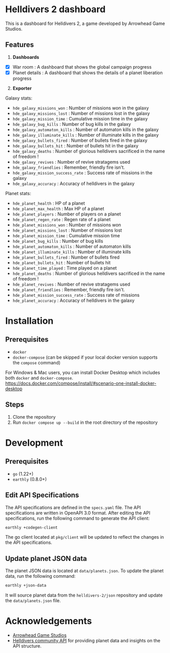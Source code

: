 # Helldivers 2 dashboard

This is a dashboard for Helldivers 2, a game developed by Arrowhead Game Studios.


## Features

1. **Dashboards**
- [x] War room : A dashboard that shows the global campaign progress
- [x] Planet details : A dashboard that shows the details of a planet liberation progress

2. **Exporter**

Galaxy stats:

- `hde_galaxy_missions_won` : Number of missions won in the galaxy
- `hde_galaxy_missions_lost` : Number of missions lost in the galaxy
- `hde_galaxy_mission_time` : Cumulative mission time in the galaxy
- `hde_galaxy_bug_kills` : Number of bug kills in the galaxy
- `hde_galaxy_automaton_kills` : Number of automaton kills in the galaxy
- `hde_galaxy_illuminate_kills` : Number of illuminate kills in the galaxy
- `hde_galaxy_bullets_fired` : Number of bullets fired in the galaxy
- `hde_galaxy_bullets_hit` : Number of bullets hit in the galaxy
- `hde_galaxy_deaths` : Number of glorious helldivers sacrificed in the name of freedom !
- `hde_galaxy_revives` : Number of revive stratagems used
- `hde_galaxy_friendlies` : Remember, friendly fire isn't.
- `hde_galaxy_mission_success_rate` : Success rate of missions in the galaxy
- `hde_galaxy_accuracy` : Accuracy of helldivers in the galaxy

Planet stats:

- `hde_planet_health` : HP of a planet
- `hde_planet_max_health` : Max HP of a planet
- `hde_planet_players` : Number of players on a planet
- `hde_planet_regen_rate` : Regen rate of a planet
- `hde_planet_missions_won` : Number of missions won
- `hde_planet_missions_lost` : Number of missions lost
- `hde_planet_mission_time` : Cumulative mission time
- `hde_planet_bug_kills` : Number of bug kills
- `hde_planet_automaton_kills` : Number of automaton kills
- `hde_planet_illuminate_kills` : Number of illuminate kills
- `hde_planet_bullets_fired` : Number of bullets fired
- `hde_planet_bullets_hit` : Number of bullets hit
- `hde_planet_time_played` : Time played on a planet
- `hde_planet_deaths` : Number of glorious helldivers sacrificed in the name of freedom !
- `hde_planet_revives` : Number of revive stratagems used
- `hde_planet_friendlies` : Remember, friendly fire isn't.
- `hde_planet_mission_success_rate` : Success rate of missions
- `hde_planet_accuracy` : Accuracy of helldivers in the galaxy

# Installation

## Prerequisites

- `docker`
- `docker-compose` (can be skipped if your local docker version supports the `compose` command)

For Windows & Mac users, you can install Docker Desktop which includes both `docker` and `docker-compose`.
https://docs.docker.com/compose/install/#scenario-one-install-docker-desktop

## Steps

1. Clone the repository
2. Run `docker compose up --build` in the root directory of the repository


# Development

## Prerequisites

- `go` (1.22+)
- `earthly` (0.8.0+)

## Edit API Specifications

The API specifications are defined in the `specs.yaml` file. The API specifications are written in OpenAPI 3.0 format.
After editing the API specifications, run the following command to generate the API client:

```bash
earthly +codegen-client
```
The go client located at `pkg/client` will be updated to reflect the changes in the API specifications.


## Update planet JSON data

The planet JSON data is located at `data/planets.json`. To update the planet data, run the following command:

```bash
earthly +json-data
```
It will source planet data from the `helldivers-2/json` repository and update the `data/planets.json` file.

# Acknowledgements

- [Arrowhead Game Studios](https://arrowheadgamestudios.com/)
- [Helldivers community API](https://github.com/helldivers-2/api) for providing planet data and insights on the API structure.
